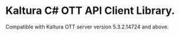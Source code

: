 # Kaltura C# OTT API Client Library.
Compatible with Kaltura OTT server version 5.3.2.14724 and above.
